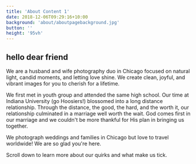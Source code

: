 ```yaml
---
title: 'About Content 1'
date: 2018-12-06T09:29:16+10:00
background: 'about/aboutpagebackground.jpg'
button: ''
height: '95vh'
---
```


## hello dear friend

We are a husband and wife photography duo in Chicago focused on natural light, candid moments, and letting love shine. We create clean, joyful, and vibrant images for you to cherish for a lifetime.

We first met in youth group and attended the same high school. Our time at Indiana University (go Hoosiers!) blossomed into a long distance relationship. Through the distance, the good, the hard, and the worth it, our relationship culminated in a marriage well worth the wait. God comes first in our marriage and we couldn't be more thankful for His plan in bringing us together. 

We photograph weddings and families in Chicago but love to travel worldwide! We are so glad you're here.

Scroll down to learn more about our quirks and what make us tick.
